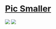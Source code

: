 # [Pic Smaller](https://github.com/joye61/pic-smaller)

![](https://img.shields.io/github/license/joye61/pic-smaller) ![](https://img.shields.io/github/last-commit/scillidan/pic-smaller/main?label=last%20commit%20(fork))
